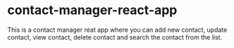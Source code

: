 # contact-manager-react-app
This is a contact manager reat app where you can add new contact, update contact, view contact, delete contact and search the contact from the list.
